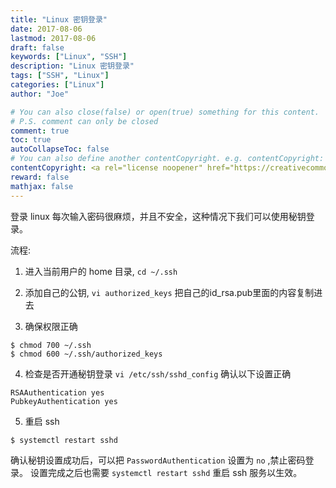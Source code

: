 ```yaml
---
title: "Linux 密钥登录"
date: 2017-08-06
lastmod: 2017-08-06
draft: false
keywords: ["Linux", "SSH"]
description: "Linux 密钥登录"
tags: ["SSH", "Linux"]
categories: ["Linux"]
author: "Joe"

# You can also close(false) or open(true) something for this content.
# P.S. comment can only be closed
comment: true
toc: true
autoCollapseToc: false
# You can also define another contentCopyright. e.g. contentCopyright: "This is another copyright."
contentCopyright: <a rel="license noopener" href="https://creativecommons.org/licenses/by-nc-nd/4.0/deed.zh" target="_blank">CC BY-NC-ND 4.0</a>
reward: false
mathjax: false
---
```



登录 linux 每次输入密码很麻烦，并且不安全，这种情况下我们可以使用秘钥登录。

<!--more-->

流程:

1. 进入当前用户的 home 目录, `cd ~/.ssh`

2. 添加自己的公钥, `vi authorized_keys` 把自己的id_rsa.pub里面的内容复制进去

3. 确保权限正确
```shell
$ chmod 700 ~/.ssh
$ chmod 600 ~/.ssh/authorized_keys
```

4. 检查是否开通秘钥登录 `vi /etc/ssh/sshd_config` 确认以下设置正确    
````
RSAAuthentication yes
PubkeyAuthentication yes
````

5. 重启 ssh
```shell
$ systemctl restart sshd
```

确认秘钥设置成功后，可以把 `PasswordAuthentication` 设置为 `no` ,禁止密码登录。
设置完成之后也需要 `systemctl restart sshd` 重启 ssh 服务以生效。

